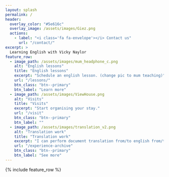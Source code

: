 ```yaml
---
layout: splash
permalink: /
header:
  overlay_color: "#5e616c"
  overlay_image: /assets/images/Giez.png
  actions:
    - label: "<i class='fa fa-envelope'></i> Contact us"
      url: "/contact/"
excerpt: >
  Learning English with Vicky Naylor
feature_row:
  - image_path: /assets/images/mum_headphone_c.png
    alt: "English lessons"
    title: "English lessons"
    excerpt: "Schedule an english lesson. (change pic to mum teaching)"
    url: "/lessons/"
    btn_class: "btn--primary"
    btn_label: "Learn more"
  - image_path: /assets/images/ViewHouse.png
    alt: "Visits"
    title: "Visits"
    excerpt: "Start organising your stay."
    url: "/visit"
    btn_class: "btn--primary"
    btn_label: ""
  - image_path: /assets/images/translation_v2.png
    alt: "Translation work"
    title: "Translation work"
    excerpt: "I can perform document translation from/to english from/to french."
    url: "/experience-archive"
    btn_class: "btn--primary"
    btn_label: "See more"      
---
```


{% include feature_row %}

